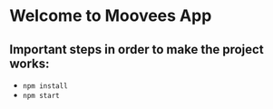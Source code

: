 # Welcome to Moovees App

## Important steps in order to make the project works:

- `npm install`
- `npm start`